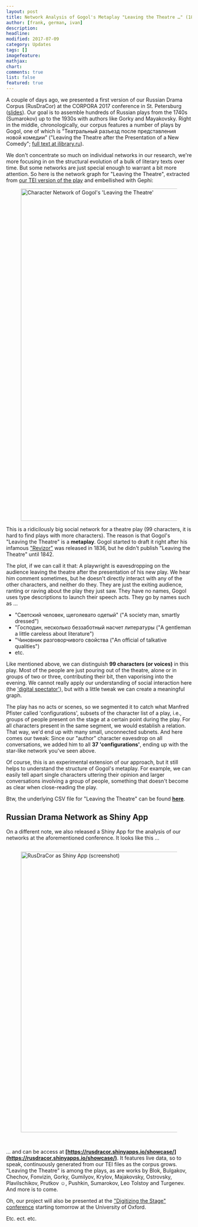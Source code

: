 ```yaml
---
layout: post
title: Network Analysis of Gogol's Metaplay "Leaving the Theatre …" (1842)
author: [frank, german, ivan]
description: 
headline: 
modified: 2017-07-09
category: Updates
tags: []
imagefeature: 
mathjax: 
chart: 
comments: true
list: false
featured: true
---
```


A couple of days ago, we presented a first version of our Russian Drama Corpus (RusDraCor) at the CORPORA 2017 conference in St. Petersburg ([slides](https://dlina.github.io/presentations/2017-spb/)). Our goal is to assemble hundreds of Russian plays from the 1740s (Sumarokov) up to the 1930s with authors like Gorky and Mayakovsky. Right in the middle, chronologically, our corpus features a number of plays by Gogol, one of which is "Театральный разъезд после представления новой комедии" ("Leaving the Theatre after the Presentation of a New Comedy"; [full text at ilibrary.ru](http://ilibrary.ru/text/1557/p.1/index.html)).

We don't concentrate so much on individual networks in our research, we're more focusing in on the structural evolution of a bulk of literary texts over time. But some networks are just special enough to warrant a bit more attention. So here is the network graph for "Leaving the Theatre", extracted from [our TEI version of the play](https://raw.githubusercontent.com/lehkost/RusDraCor/master/tei/Gogol_-_Teatralnyi_razezd_-_ilibrary.xml) and embellished with Gephi:

<figure>
  <img src="{{ site.url }}/data/gogol-leaving-the-theatre/gogol-teatralnyi-razezd-gephi.png" alt="Character Network of Gogol's 'Leaving the Theatre'" style="width:900px;">
</figure>

This is a ridicilously big social network for a theatre play (99 characters, it is hard to find plays with more characters). The reason is that Gogol's "Leaving the Theatre" is a **metaplay**. Gogol started to draft it right after his infamous ["Revizor"](https://en.wikipedia.org/wiki/The_Government_Inspector) was released in 1836, but he didn't publish "Leaving the Theatre" until 1842.

The plot, if we can call it that: A playwright is eavesdropping on the audience leaving the theatre after the presentation of his new play. We hear him comment sometimes, but he doesn't directly interact with any of the other characters, and neither do they. They are just the exiting audience, ranting or raving about the play they just saw. They have no names, Gogol uses type descriptions to launch their speech acts. They go by names such as …

- "Светский человек, щеголевато одетый" ("A society man, smartly dressed")
- "Господин, несколько беззаботный насчет литературы ("A gentleman a little careless about literature")
- "Чиновник разговорчивого свойства ("An official of talkative qualities")
- etc.

Like mentioned above, we can distinguish **99 characters (or voices)** in this play. Most of the people are just pouring out of the theatre, alone or in groups of two or three, contributing their bit, then vaporising into the evening. We cannot really apply our understanding of social interaction here (the ['digital spectator'](https://dlina.github.io/presentations/2015-sydney/sydney.html#/2/2)), but with a little tweak we can create a meaningful graph.

The play has no acts or scenes, so we segmented it to catch what Manfred Pfister called 'configurations', subsets of the character list of a play, i.e., groups of people present on the stage at a certain point during the play. For all characters present in the same segment, we would establish a relation. That way, we'd end up with many small, unconnected subnets. And here comes our tweak: Since our "author" character eavesdrop on all conversations, we added him to all **37 'configurations'**, ending up with the star-like network you've seen above.

Of course, this is an experimental extension of our approach, but it still helps to understand the structure of Gogol's metaplay. For example, we can easily tell apart single characters uttering their opinion and larger conversations involving a group of people, something that doesn't become as clear when close-reading the play.

Btw, the underlying CSV file for "Leaving the Theatre" can be found **[here](https://raw.githubusercontent.com/lehkost/RusDraCor/master/csv/Gogol_-_Teatralnyi_razezd_-_ilibrary.csv)**.

## Russian Drama Network as Shiny App

On a different note, we also released a Shiny App for the analysis of our networks at the aforementioned conference. It looks like this …

<figure>
  <img src="https://dlina.github.io/presentations/2017-spb/images/Screenshot_Shinyapp_2017-06-21.jpg" alt="RusDraCor as Shiny App (screenshot)" style="width:760px;margin-top:15px;margin-bottom:30px;">
</figure>

… and can be access at **[https://rusdracor.shinyapps.io/showcase/](https://rusdracor.shinyapps.io/showcase/)**. It features live data, so to speak, continuously generated from our TEI files as the corpus grows. "Leaving the Theatre" is among the plays, as are works by Blok, Bulgakov, Chechov, Fonvizin, Gorky, Gumilyov, Krylov, Majakovsky, Ostrovsky, Plavilschikov, Prutkov ☺, Pushkin, Sumarokov, Leo Tolstoy and Turgenev. And more is to come.

Oh, our project will also be presented at the ["Digitizing the Stage" conference](https://digitizingthestage.wordpress.com/) starting tomorrow at the University of Oxford.

Etc. ect. etc.
